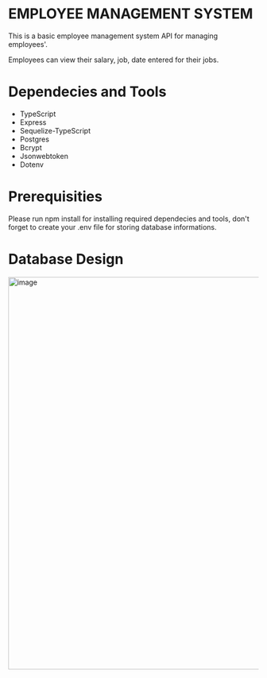 # EMPLOYEE MANAGEMENT SYSTEM
This is a basic employee management system API for managing employees'. 

Employees can view their salary, job, date entered for their jobs.


# Dependecies and Tools

- TypeScript
- Express
- Sequelize-TypeScript
- Postgres
- Bcrypt
- Jsonwebtoken
- Dotenv


# Prerequisities

Please run npm install for installing required dependecies and tools, don't forget to create your .env file for storing database informations.

# Database Design

<img width="790" alt="image" src="https://user-images.githubusercontent.com/73110402/229304721-e1477d37-e981-4761-a121-11d8a2085519.png">

